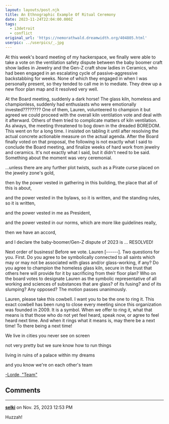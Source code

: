 ```yaml
---
layout: layouts/post.njk
title: An Ethnographic Example Of Ritual Ceremony
date: 2023-11-24T22:04:00.000Z
tags:
  - i3detroit
  - conflict
original_url: 'https://nemorathwald.dreamwidth.org/404805.html'
userpic: ../userpics/_.jpg
---
```

At this week's board meeting of my hackerspace, we finally were able to take a vote on the ventilation safety dispute between the baby boomer craft show ladies in Jewelry and the Gen-Z craft show ladies in Ceramics, who had been engaged in an escalating cycle of passive-aggressive backstabbing for weeks. None of which they engaged in when I was personally present, so they tended to call me in to mediate. They drew up a new floor plan map and it resolved very well.

At the Board meeting, suddenly a dark horse! The glass kiln, homeless and championless, suddenly had enthusiasts who were emotionally invested???????? One of them, Lauren, volunteered to champion it but agreed we could proceed with the overall kiln ventilation vote and deal with it afterward. Others of them tried to complicate matters of kiln ventilation. As always, the meeting threatened to bog down in the dreaded BOREDOM. This went on for a long time. I insisted on tabling it until after resolving the actual concrete actionable measure on the actual agenda. After the Board finally voted on that proposal, the following is not exactly what I said to conclude the Board meeting, and finalize weeks of hard work from jewelry and ceramics. It's not exactly what I said, but it didn't need to be said. Something about the moment was very ceremonial.

...unless there are any further plot twists, such as a Pirate curse placed on the jewelry zone's gold,

then by the power vested in gathering in this building, the place that all of this is about,

and the power vested in the bylaws, so it is written, and the standing rules, so it is written,

and the power vested in me as President,

and the power vested in our norms, which are more like guidelines really,

then we have an accord,

and I declare the baby-boomer/Gen-Z dispute of 2023 is ... RESOLVED!

Next order of business! Before we vote. Lauren \[------\]. Two questions for you. First. Do you agree to be symbolically connected to all saints which may or may not be associated with glass and/or glass-working, if any? Do you agree to champion the homeless glass kiln, secure in the trust that others here will provide for it by sacrificing from their floor plan? Who on the board votes to designate Lauren as the symbolic representative of all working and sciences of substances that are glass? of its fusing? and of its slumping? Any opposed? The motion passes unanimously.

Lauren, please take this cowbell. I want you to be the one to ring it. This exact cowbell has been rung to close every meeting since this organization was founded in 2009. It is a symbol. When we offer to ring it, what that means is that those who do not yet feel heard, speak now, or agree to feel heard next time. And when it rings what it means is, may there be a next time! To there being a next time!

We live in cities you never see on screen

not very pretty but we sure know how to run things

living in ruins of a palace within my dreams

and you know we're on each other's team

[\-Lorde, "Team"](https://youtu.be/f2JuxM-snGc?si=jgLR8NBlb88tOFwP&t=117)

## Comments

---

**[selki](https://www.dreamwidth.org/users/selki)** on Nov. 25, 2023 12:53 PM

Huzzah!
